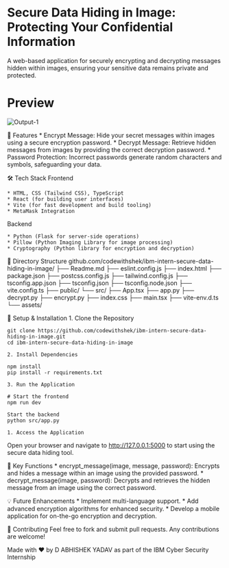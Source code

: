# Secure Data Hiding in Image: Protecting Your Confidential Information
A web-based application for securely encrypting and decrypting messages hidden within images, ensuring your sensitive data remains private and protected.

# Preview
![Output-1](https://github.com/user-attachments/assets/3fe24afb-6f08-4ea0-bbb6-7f4869c44f43)

🚀 Features
	* Encrypt Message: Hide your secret messages within images using a secure encryption password.
	* Decrypt Message: Retrieve hidden messages from images by providing the correct decryption password.
	* Password Protection: Incorrect passwords generate random characters and symbols, safeguarding your data.

🛠 Tech Stack
Frontend

	* HTML, CSS (Tailwind CSS), TypeScript
	* React (for building user interfaces)
	* Vite (for fast development and build tooling)
	* MetaMask Integration


Backend

	* Python (Flask for server-side operations)
	* Pillow (Python Imaging Library for image processing)
	* Cryptography (Python library for encryption and decryption)


📂 Directory Structure
github.com/codewithshek/ibm-intern-secure-data-hiding-in-image/
├── Readme.md
├── eslint.config.js
├── index.html
├── package.json
├── postcss.config.js
├── tailwind.config.js
├── tsconfig.app.json
├── tsconfig.json
├── tsconfig.node.json
├── vite.config.ts
├── public/
└── src/
    ├── App.tsx
    ├── app.py
    ├── decrypt.py
    ├── encrypt.py
    ├── index.css
    ├── main.tsx
    ├── vite-env.d.ts
    └── assets/

📌 Setup & Installation
	1. Clone the Repository
```
git clone https://github.com/codewithshek/ibm-intern-secure-data-hiding-in-image.git
cd ibm-intern-secure-data-hiding-in-image
```
	2. Install Dependencies
```
npm install
pip install -r requirements.txt
```
	3. Run the Application
```
# Start the frontend
npm run dev

Start the backend
python src/app.py
```

	1. Access the Application
Open your browser and navigate to http://127.0.0.1:5000 to start using the secure data hiding tool.

📜 Key Functions
	* encrypt_message(image, message, password): Encrypts and hides a message within an image using the provided password.
	* decrypt_message(image, password): Decrypts and retrieves the hidden message from an image using the correct password.

💡 Future Enhancements
	* Implement multi-language support.
	* Add advanced encryption algorithms for enhanced security.
	* Develop a mobile application for on-the-go encryption and decryption.

🤝 Contributing
Feel free to fork and submit pull requests. Any contributions are welcome!

Made with ❤️ by D ABHISHEK YADAV as part of the IBM Cyber Security Internship

